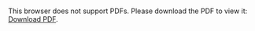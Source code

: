 <object data="christ-in-song/CIS1908pdfs/238.pdf" type="application/pdf" width="100%" height="1024px">
    <embed src="christ-in-song/CIS1908pdfs/238.pdf">
        <p>This browser does not support PDFs. Please download the PDF to view it: <a href="christ-in-song/CIS1908pdfs/238.pdf">Download PDF</a>.</p>
    </embed>
</object>
